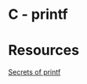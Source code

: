 # C - printf
# Resources
<a href="https://quizgen.doncolton.com/tut/q11.printf.p6.pdf" title="Secrets of printf" target="_blank">Secrets of printf</a>
